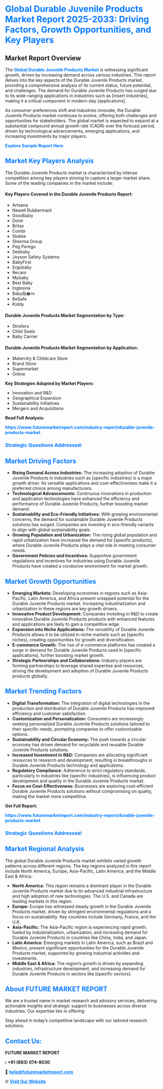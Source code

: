 <h1 style="color: #007BFF;">Global Durable Juvenile Products Market Report 2025-2033: Driving Factors, Growth Opportunities, and Key Players</h1>

<section id="overview">
<h2>Market Report Overview</h2>
<p>The <a href="https://www.futuremarketreport.com/industry-report/durable-juvenile-products-market" style="color: #007BFF; text-decoration: none;"><strong>Global Durable Juvenile Products Market</strong></a> is witnessing significant growth, driven by increasing demand across various industries. This report delves into the key aspects of the Durable Juvenile Products market, providing a comprehensive analysis of its current status, future potential, and challenges. The demand for Durable Juvenile Products has surged due to its wide-ranging applications in industries such as [insert industries], making it a critical component in modern-day [applications].</p>
<p>As consumer preferences shift and industries innovate, the Durable Juvenile Products market continues to evolve, offering both challenges and opportunities for stakeholders. The global market is expected to expand at a substantial compound annual growth rate (CAGR) over the forecast period, driven by technological advancements, emerging applications, and increasing investments by major players.</p>
</section>

<section id="overview">
<p><a href="https://www.futuremarketreport.com/request-sample/reportId=58887" style="color: #007BFF; text-decoration: none;"><strong>Explore Sample Report Here</strong></a></p>
</section>

<section id="key-players">
<h2 style="color: #007BFF;">Market Key Players Analysis</h2>
<p>The Durable Juvenile Products market is characterized by intense competition among key players striving to capture a larger market share. Some of the leading companies in the market include:</p>
<h4>Key Players Covered in the Durable Juvenile Products Report:</h4>
<ul><li>Artsana</li><li>Newell Rubbermaid</li><li>Goodbaby</li><li>Dorel</li><li>Britax</li><li>Combi</li><li>Stokke</li><li>Shenma Group</li><li>Peg Perego</li><li>Seebaby</li><li>Joyson Safety Systems</li><li>BabyFirst</li><li>Ergobaby</li><li>Recaro</li><li>Mybaby</li><li>Best Baby</li><li>Inglesina</li><li>BabyBj�rn</li><li>BeSafe</li><li>Kiddy</li></ul>
<h4>Durable Juvenile Products Market Segmentation by Type:</h4>
<ul><li>Strollers</li><li>Child Seats</li><li>Baby Carrier</li></ul>

<h4>Durable Juvenile Products Market Segmentation by Application:</h4>
<ul><li>Maternity &amp; Childcare Store</li><li>Brand Store</li><li>Supermarket</li><li>Online</li></ul>
<p><strong>Key Strategies Adopted by Market Players:</strong></p>
<ul>
<li>Innovation and R&D</li>
<li>Geographical Expansion</li>
<li>Sustainability Initiatives</li>
<li>Mergers and Acquisitions</li>
</ul>
</section>

<section>
<p><strong>Read Full Analysis: </strong></p><a href="https://www.futuremarketreport.com/industry-report/durable-juvenile-products-market" style="color: #007BFF; text-decoration: none;"><strong>https://www.futuremarketreport.com/industry-report/durable-juvenile-products-market</strong></a>
<h3 style="color: #007BFF;">Strategic Questions Addressed:</h3>
</section>

<section id="driving-factors">
<h2 style="color: #007BFF;">Market Driving Factors</h2>
<ul>
<li><strong>Rising Demand Across Industries:</strong> The increasing adoption of Durable Juvenile Products in industries such as [specific industries] is a major growth driver. Its versatile applications and cost-effectiveness make it a preferred choice among manufacturers.</li>
<li><strong>Technological Advancements:</strong> Continuous innovations in production and application technologies have enhanced the efficiency and performance of Durable Juvenile Products, further boosting market demand.</li>
<li><strong>Sustainability and Eco-Friendly Initiatives:</strong> With growing environmental concerns, the demand for sustainable Durable Juvenile Products solutions has surged. Companies are investing in eco-friendly variants to align with global sustainability goals.</li>
<li><strong>Growing Population and Urbanization:</strong> The rising global population and rapid urbanization have increased the demand for [specific products], where Durable Juvenile Products plays a vital role in meeting consumer needs.</li>
<li><strong>Government Policies and Incentives:</strong> Supportive government regulations and incentives for industries using Durable Juvenile Products have created a conducive environment for market growth.</li>
</ul>
</section>

<section id="growth-opportunities">
<h2 style="color: #007BFF;">Market Growth Opportunities</h2>
<ul>
<li><strong>Emerging Markets:</strong> Developing economies in regions such as Asia-Pacific, Latin America, and Africa present untapped potential for the Durable Juvenile Products market. Increasing industrialization and urbanization in these regions are key growth drivers.</li>
<li><strong>Innovative Product Development:</strong> Companies investing in R&D to create innovative Durable Juvenile Products products with enhanced features and applications are likely to gain a competitive edge.</li>
<li><strong>Expansion into Niche Applications:</strong> The versatility of Durable Juvenile Products allows it to be utilized in niche markets such as [specific niches], creating opportunities for growth and diversification.</li>
<li><strong>E-commerce Growth:</strong> The rise of e-commerce platforms has created a surge in demand for Durable Juvenile Products used in [specific applications], further boosting market growth.</li>
<li><strong>Strategic Partnerships and Collaborations:</strong> Industry players are forming partnerships to leverage shared expertise and resources, driving the development and adoption of Durable Juvenile Products products globally.</li>
</ul>
</section>

<section id="trending-factors">
<h2 style="color: #007BFF;">Market Trending Factors</h2>
<ul>
<li><strong>Digital Transformation:</strong> The integration of digital technologies in the production and distribution of Durable Juvenile Products has improved efficiency and customer satisfaction.</li>
<li><strong>Customization and Personalization:</strong> Consumers are increasingly seeking personalized Durable Juvenile Products solutions tailored to their specific needs, prompting companies to offer customizable options.</li>
<li><strong>Sustainability and Circular Economy:</strong> The push towards a circular economy has driven demand for recyclable and reusable Durable Juvenile Products solutions.</li>
<li><strong>Increased Investment in R&D:</strong> Companies are allocating significant resources to research and development, resulting in breakthroughs in Durable Juvenile Products technology and applications.</li>
<li><strong>Regulatory Compliance:</strong> Adherence to strict regulatory standards, particularly in industries like [specific industries], is influencing product development and quality in the Durable Juvenile Products market.</li>
<li><strong>Focus on Cost-Effectiveness:</strong> Businesses are exploring cost-efficient Durable Juvenile Products solutions without compromising on quality, making the market more competitive.</li>
</ul>
</section>

<section>
<p><strong>Get Full Report: </strong></p><a href="https://www.futuremarketreport.com/industry-report/durable-juvenile-products-market" style="color: #007BFF; text-decoration: none;"><strong>https://www.futuremarketreport.com/industry-report/durable-juvenile-products-market</strong></a>
<h3 style="color: #007BFF;">Strategic Questions Addressed:</h3>
</section>


<section id="regional-analysis">
<h2 style="color: #007BFF;">Market Regional Analysis</h2>
<p>The global Durable Juvenile Products market exhibits varied growth patterns across different regions. The key regions analyzed in this report include North America, Europe, Asia-Pacific, Latin America, and the Middle East & Africa:</p>
<ul>
<li><strong>North America:</strong> This region remains a dominant player in the Durable Juvenile Products market due to its advanced industrial infrastructure and high adoption of new technologies. The U.S. and Canada are leading markets in this region.</li>
<li><strong>Europe:</strong> Europe has witnessed steady growth in the Durable Juvenile Products market, driven by stringent environmental regulations and a focus on sustainability. Key countries include Germany, France, and the U.K.</li>
<li><strong>Asia-Pacific:</strong> The Asia-Pacific region is experiencing rapid growth, fueled by industrialization, urbanization, and increasing demand for Durable Juvenile Products in countries like China, India, and Japan.</li>
<li><strong>Latin America:</strong> Emerging markets in Latin America, such as Brazil and Mexico, present significant opportunities for the Durable Juvenile Products market, supported by growing industrial activities and investments.</li>
<li><strong>Middle East & Africa:</strong> The region’s growth is driven by expanding industries, infrastructure development, and increasing demand for Durable Juvenile Products in sectors like [specific sectors].</li>
</ul>
</section>

<footer>
<h2 style="color: #007BFF;">About FUTURE MARKET REPORT</h2>
<p>We are a trusted name in market research and advisory services, delivering actionable insights and strategic support to businesses across diverse industries. Our expertise lies in offering:</p>

<p>Stay ahead in today’s competitive landscape with our tailored research solutions.</p>

<h2 style="color: #007BFF;">Contact Us:</h2>
<p><strong>FUTURE MARKET REPORT</strong></p>
<p>📞 <strong>+91 (883) 074-8030</strong></p>
<p>📧 <strong><a href="mailto:help@futuremarketreport.com" style="color: #007BFF;">help@futuremarketreport.com</a></strong></p>
<p>🌐 <strong><a href="https://www.futuremarketreport.com/" style="color: #007BFF;">Visit Our Website</a></strong></p>
</footer>
